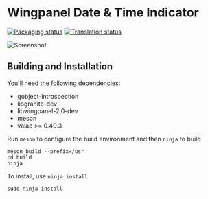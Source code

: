 # Wingpanel Date &amp; Time Indicator
[![Packaging status](https://repology.org/badge/tiny-repos/wingpanel-indicator-datetime.svg)](https://repology.org/metapackage/wingpanel-indicator-datetime)
[![Translation status](https://l10n.elementary.io/widgets/wingpanel/-/wingpanel-indicator-datetime/svg-badge.svg)](https://l10n.elementary.io/engage/wingpanel/?utm_source=widget)

![Screenshot](data/screenshot.png?raw=true)

## Building and Installation

You'll need the following dependencies:

* gobject-introspection
* libgranite-dev
* libwingpanel-2.0-dev
* meson
* valac >= 0.40.3

Run `meson` to configure the build environment and then `ninja` to build

    meson build --prefix=/usr
    cd build
    ninja

To install, use `ninja install`

    sudo ninja install

